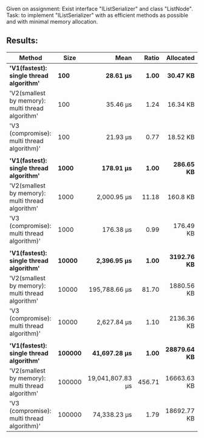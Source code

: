 Given on assignment: Exist interface "IListSerializer" and class "ListNode".<br>
Task: to implement "IListSerializer" with as efficient methods as possible and with minimal memory allocation.

## Results:
|                                           Method |   Size |             Mean |  Ratio |   Allocated |
|------------------------------------------------- |------- |-----------------:|-------:|------------:|
|           **&#39;V1(fastest): single thread algorithm&#39;** |    **100** |         **28.61 μs** |   **1.00** |    **30.47 KB** |
| &#39;V2(smallest by memory): multi thread algorithm&#39; |    100 |         35.46 μs |   1.24 |    16.34 KB |
|       &#39;V3 (compromise): multi thread algorithm)&#39; |    100 |         21.93 μs |   0.77 |    18.52 KB |
|                                                  |        |                  |        |             |
|           **&#39;V1(fastest): single thread algorithm&#39;** |   **1000** |        **178.91 μs** |   **1.00** |   **286.65 KB** |
| &#39;V2(smallest by memory): multi thread algorithm&#39; |   1000 |      2,000.95 μs |  11.18 |    160.8 KB |
|       &#39;V3 (compromise): multi thread algorithm)&#39; |   1000 |        176.38 μs |   0.99 |   176.49 KB |
|                                                  |        |                  |        |             |
|           **&#39;V1(fastest): single thread algorithm&#39;** |  **10000** |      **2,396.95 μs** |   **1.00** |  **3192.76 KB** |
| &#39;V2(smallest by memory): multi thread algorithm&#39; |  10000 |    195,788.66 μs |  81.70 |  1880.56 KB |
|       &#39;V3 (compromise): multi thread algorithm)&#39; |  10000 |      2,627.84 μs |   1.10 |  2136.36 KB |
|                                                  |        |                  |        |             |
|           **&#39;V1(fastest): single thread algorithm&#39;** | **100000** |     **41,697.28 μs** |   **1.00** | **28879.64 KB** |
| &#39;V2(smallest by memory): multi thread algorithm&#39; | 100000 | 19,041,807.83 μs | 456.71 | 16663.63 KB |
|       &#39;V3 (compromise): multi thread algorithm)&#39; | 100000 |     74,338.23 μs |   1.79 | 18692.77 KB |
